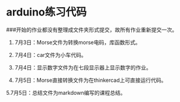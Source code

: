 # arduino练习代码

###开始的作业都没有整理成文件夹形式提交，故所有作业重新提交一次。
 
1. 7月3日：Morse文件为转换morse电码，库函数形式。

2. 7月4日：car文件为小车代码。

3. 7月4日：显示数字文件为在七段显示器上显示数字的作业。

4. 7月5日：Morse直接转换文件为在thinkercad上可直接运行代码。

5.7月5日：总结文件为markdown编写的课程总结。
